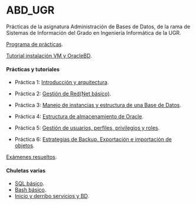 # ABD_UGR
Prácticas de la asignatura Administración de Bases de Datos, de la rama de Sistemas de Información del Grado en Ingeniería Informática de la UGR.

[Programa de prácticas](https://github.com/odeclasonarres/ABD_UGR/blob/master/Presentaci%C3%B3n%20Programa%20de%20Pr%C3%A1cticas.pdf).

[Tutorial instalación VM y OracleBD](https://github.com/odeclasonarres/ABD_UGR/tree/master/M%C3%A1quina%20virtual%20e%20instalaci%C3%B3n).

#### Prácticas y tutoriales
- Práctica 1: [Introducción y arquitectura](https://github.com/odeclasonarres/ABD_UGR/tree/master/P1).
- Práctica 2: [Gestión de Red(Net básico)](https://github.com/odeclasonarres/ABD_UGR/tree/master/P2).
- Práctica 3: [Manejo de instancias y estructura de una Base de Datos](https://github.com/odeclasonarres/ABD_UGR/tree/master/P3).
- Práctica 4: [Estructura de almacenamiento de Oracle](https://github.com/odeclasonarres/ABD_UGR/tree/master/P4).

- Práctica 5: [Gestión de usuarios, perfiles, privilegios y roles](https://github.com/odeclasonarres/ABD_UGR/tree/master/P5).
- Práctica 6: [Estrategias de Backup. Exportación e importación de objetos](https://github.com/odeclasonarres/ABD_UGR/tree/master/P6).

[Exámenes resueltos]().

#### Chuletas varias
- [SQL básico](https://github.com/odeclasonarres/ABD_UGR/blob/master/Cheatsheet%20SQL.md).
- [Bash básico](https://github.com/odeclasonarres/ABD_UGR/blob/master/Cheatsheet%20terminal.md).
- [Inicio y derribo servicios y BD](https://github.com/odeclasonarres/ABD_UGR/blob/master/Cheatsheet%20inicio%20y%20cierre%20BD.md).
